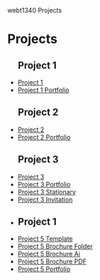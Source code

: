 webt1340 Projects
<h1> Projects</h1>
<ul>
<h2>Project 1</h2>
    <li><a href="project1/icons.ai">Project 1</a></li>
    <li><a href="project1/iconsport.ai">Project 1 Portfolio</a></li>
<h2>Project 2</h2>
    <li><a href="project2/poster.ai">Project 2</a></li>
    <li><a href="project2/portfolio2.ai">Project 2 Portfolio</a></li>
<h2>Project 3</h2>
    <li><a href="project3/cafe-logo.ai">Project 3</a></li>
    <li><a href="project3/Portfolio3.ai">Project 3 Portfolio</a></li>
    <li><a href="project3/stationary.ai">Project 3 Stationary</a></li>
    <li><a href="project3/project3invitation.ai">Project 3 Invitation<a><li>
 <h2>Project 1</h2>
    <li><a href="project5/rack4x9.ait">Project 5 Template</a></li>
    <li><a href="project5/aos-brochure_Folder">Project 5 Brochure Folder</a></li>
    <li><a href="project5/aos-brochure.ai">Project 5 Brochure Ai</a></li>
    <li><a href="project5/aos-brochure.pdf">Project 5 Brochure PDF</a></li>
    <li><a href="project5/project5port.ai">Project 5 Portfolio</a></li>
    </ul>



